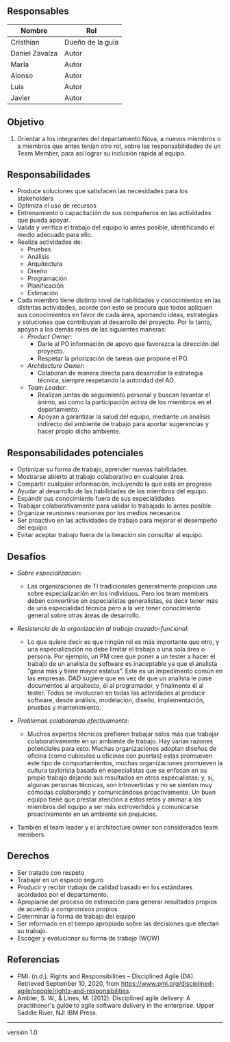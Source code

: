 ## Responsables 
| Nombre | Rol | 
| -------- | -------- | 
| Cristhian    | Dueño de la guía   | 
| Daniel Zavalza    | Autor     | 
| Marla   | Autor     |
| Alonso    | Autor    | 
| Luis    | Autor     |
| Javier    | Autor     |


## Objetivo
1. Orientar a los integrantes del departamento Nova, a nuevos miembros o a miembros que antes tenían otro rol, sobre las responsabilidades de un Team Member, para así lograr su inclusión rápida al equipo.

## Responsabilidades
* Produce soluciones que satisfacen las necesidades para los stakeholders
* Optimiza el uso de recursos
* Entrenamiento o capacitación de sus compañeros en las actividades que pueda apoyar.
* Valida y verifica el trabajo del equipo lo antes posible, identificando el medio adecuado para ello.
* Realiza actividades de:
    * Pruebas
    * Análisis
    * Arquitectura
    * Diseño
    * Programación
    * Planificación
    * Estimación
* Cada miembro tiene distinto nivel de habilidades y conocimientos en las distintas actividades, acorde con esto se procura que todos apliquen sus conocimientos en favor de cada área, aportando ideas, estrategias y soluciones que contribuyan al desarrollo del proyecto. Por lo tanto, apoyan a los demás roles de las siguientes maneras:
    * *Product Owner*:
        * Darle al PO información de apoyo que favorezca la dirección del proyecto.
        * Respetar la priorización de tareas que propone el PO.
    * *Architecture Owner*:
        * Colaboran de manera directa para desarrollar la estrategia técnica, siempre respetando la autoridad del AO.
    * *Team Leader*:
        * Realizan juntas de seguimiento personal y buscan levantar el ánimo, así como la participación activa de los miembros en el departamento. 
        * Apoyan a garantizar la salud del equipo, mediante un análisis indirecto del ambiente de trabajo para aportar sugerencias y hacer propio dicho ambiente.

## Responsabilidades potenciales
* Optimizar su forma de trabajo, aprender nuevas habilidades.
* Mostrarse abierto al trabajo colaborativo en cualquier área.
* Compartir cualquier información, incluyendo la que está en progreso
* Ayudar al desarrollo de las habilidades de los miembros del equipo.
* Expandir sus conocimiento fuera de sus especialidades
* Trabajar colaborativamente para validar lo trabajado lo antes posible
* Organizar reuniones reuniones por los medios necesarios
* Ser proactivo en las actividades de trabajo para mejorar el desempeño del equipo
* Evitar aceptar trabajo fuera de la iteración sin consultar al equipo.

## Desafíos
* *Sobre especialización*: 
    * Las organizaciones de TI tradicionales generalmente propician una sobre especialización en los individuos. Pero los team members deben convertirse en especialistas generalistas, es decir tener más de una especialidad técnica pero a la vez tener conocimiento general sobre otras áreas de desarrollo.

* *Resistencia de la organización al trabajo cruzado-funcional*:
    *  Lo que quiere decir es que ningún rol es más importante que otro, y una especialización no debe limitar el trabajo a una sola área o persona. Por ejemplo, un PM cree que poner a un tester a hacer el trabajo de un analista de software es inaceptable ya que el analista “gana más y tiene mayor estatus”. Este es un impedimento común en las empresas. DAD sugiere que en vez de que un analista le pase documentos al arquitecto, él al programador, y finalmente él al tester. Todos se involucran en todas las actividades al producir software, desde análisis, modelación, diseño, implementación, pruebas y mantenimiento. 

* *Problemas colaborando efectivamente*: 
    * Muchos expertos técnicos prefieren trabajar solos más que trabajar colaborativamente en un ambiente de trabajo. Hay varias razones potenciales para esto: Muchas organizaciones adoptan diseños de oficina (como cubículos u oficinas con puertas) estas promueven este tipo de comportamientos, muchas organizaciones promueven la cultura taylorista basada en especialistas que se enfocan en su propio trabajo dejando sus resultados en otros especialistas; y, si, algunas personas técnicas, son introvertidas y no se sienten muy cómodas colaborando y comunicándose proactivamente. Un buen equipo tiene que prestar atención a estos retos y animar a los miembros del equipo a ser más extrovertidos y comunicarse proactivamente en un ambiente sin prejuicios.

* También el team leader y el architecture owner son considerados team members.

## Derechos
* Ser tratado con respeto
* Trabajar en un espacio seguro
* Producir y recibir trabajo de calidad basado en los estándares acordados por el departamento.
* Apropiarse del proceso de estimación para generar resultados propios de acuerdo a compromisos propios
* Determinar la forma de trabajo del equipo
* Ser informado en el tiempo apropiado sobre las decisiones que afectan su trabajo.
* Escoger y evolucionar su forma de trabajo (WOW)

## Referencias
* PMI. (n.d.). Rights and Responsibilities – Disciplined Agile (DA). Retrieved September 10, 2020, from https://www.pmi.org/disciplined-agile/people/rights-and-responsibilities.
* Ambler, S. W., & Lines, M. (2012). Disciplined agile delivery: A practitioner's guide to agile software delivery in the enterprise. Upper Saddle River, NJ: IBM Press.

***
versión 1.0
